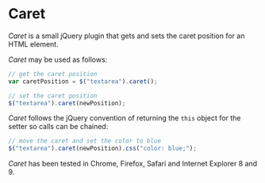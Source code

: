 # Caret

*Caret* is a small jQuery plugin that gets and sets the caret position for an HTML element.

*Caret* may be used as follows:

``` javascript
// get the caret position
var caretPosition = $("textarea").caret();

// set the caret position
$("textarea").caret(newPosition);
```

*Caret* follows the jQuery convention of returning the `this` object for the setter so calls can be chained:

``` javascript
// move the caret and set the color to blue
$("textarea").caret(newPosition).css("color: blue;");
``` 

*Caret* has been tested in Chrome, Firefox, Safari and Internet Explorer 8 and 9.